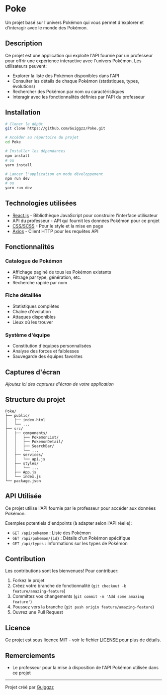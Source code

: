 # Poke

Un projet basé sur l'univers Pokémon qui vous permet d'explorer et d'interagir avec le monde des Pokémon.

## Description

Ce projet est une application qui exploite l'API fournie par un professeur pour offrir une expérience interactive avec l'univers Pokémon. Les utilisateurs peuvent:
- Explorer la liste des Pokémon disponibles dans l'API
- Consulter les détails de chaque Pokémon (statistiques, types, évolutions)
- Rechercher des Pokémon par nom ou caractéristiques
- Interagir avec les fonctionnalités définies par l'API du professeur

## Installation

```bash
# Cloner le dépôt
git clone https://github.com/Guiggzz/Poke.git

# Accéder au répertoire du projet
cd Poke

# Installer les dépendances
npm install
# ou
yarn install

# Lancer l'application en mode développement
npm run dev
# ou
yarn run dev
```

## Technologies utilisées

- [React.js](https://reactjs.org/) - Bibliothèque JavaScript pour construire l'interface utilisateur
- API du professeur - API qui fournit les données Pokémon pour ce projet
- [CSS/SCSS](https://sass-lang.com/) - Pour le style et la mise en page
- [Axios](https://axios-http.com/) - Client HTTP pour les requêtes API

## Fonctionnalités

### Catalogue de Pokémon
- Affichage paginé de tous les Pokémon existants
- Filtrage par type, génération, etc.
- Recherche rapide par nom

### Fiche détaillée
- Statistiques complètes
- Chaîne d'évolution
- Attaques disponibles
- Lieux où les trouver

### Système d'équipe
- Constitution d'équipes personnalisées
- Analyse des forces et faiblesses
- Sauvegarde des équipes favorites

## Captures d'écran

*Ajoutez ici des captures d'écran de votre application*

## Structure du projet

```
Poke/
├── public/
│   ├── index.html
│   └── ...
├── src/
│   ├── components/
│   │   ├── PokemonList/
│   │   ├── PokemonDetail/
│   │   ├── SearchBar/
│   │   └── ...
│   ├── services/
│   │   └── api.js
│   ├── styles/
│   │   └── ...
│   ├── App.js
│   └── index.js
└── package.json
```

## API Utilisée

Ce projet utilise l'API fournie par le professeur pour accéder aux données Pokémon.

Exemples potentiels d'endpoints (à adapter selon l'API réelle):
- `GET /api/pokemon` : Liste des Pokémon
- `GET /api/pokemon/{id}` : Détails d'un Pokémon spécifique
- `GET /api/types` : Informations sur les types de Pokémon

## Contribution

Les contributions sont les bienvenues! Pour contribuer:

1. Forkez le projet
2. Créez votre branche de fonctionnalité (`git checkout -b feature/amazing-feature`)
3. Committez vos changements (`git commit -m 'Add some amazing feature'`)
4. Poussez vers la branche (`git push origin feature/amazing-feature`)
5. Ouvrez une Pull Request

## Licence

Ce projet est sous licence MIT - voir le fichier [LICENSE](LICENSE) pour plus de détails.

## Remerciements

- Le professeur pour la mise à disposition de l'API Pokémon utilisée dans ce projet

---

Projet créé par [Guiggzz](https://github.com/Guiggzz)